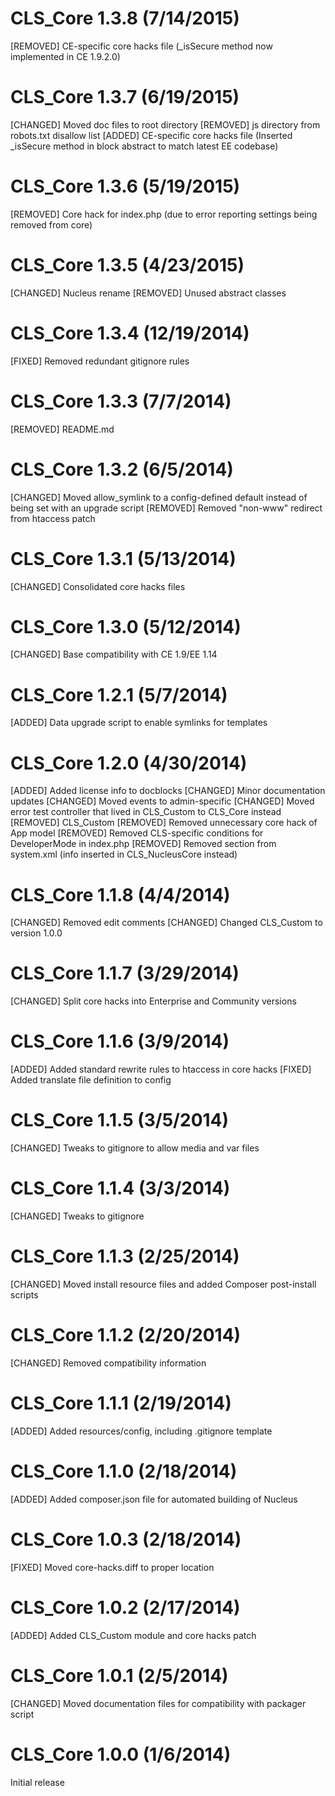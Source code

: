 CLS_Core 1.3.8 (7/14/2015)
=======================================
[REMOVED] CE-specific core hacks file (_isSecure method now implemented in CE 1.9.2.0)

CLS_Core 1.3.7 (6/19/2015)
=======================================
[CHANGED] Moved doc files to root directory
[REMOVED] js directory from robots.txt disallow list
[ADDED] CE-specific core hacks file (Inserted _isSecure method in block abstract to match latest EE codebase)

CLS_Core 1.3.6 (5/19/2015)
=======================================
[REMOVED] Core hack for index.php (due to error reporting settings being removed from core)

CLS_Core 1.3.5 (4/23/2015)
=======================================
[CHANGED] Nucleus rename
[REMOVED] Unused abstract classes

CLS_Core 1.3.4 (12/19/2014)
=======================================
[FIXED] Removed redundant gitignore rules

CLS_Core 1.3.3 (7/7/2014)
=======================================
[REMOVED] README.md

CLS_Core 1.3.2 (6/5/2014)
=======================================
[CHANGED] Moved allow_symlink to a config-defined default instead of being set with an upgrade script
[REMOVED] Removed "non-www" redirect from htaccess patch

CLS_Core 1.3.1 (5/13/2014)
=======================================
[CHANGED] Consolidated core hacks files

CLS_Core 1.3.0 (5/12/2014)
=======================================
[CHANGED] Base compatibility with CE 1.9/EE 1.14

CLS_Core 1.2.1 (5/7/2014)
=======================================
[ADDED] Data upgrade script to enable symlinks for templates

CLS_Core 1.2.0 (4/30/2014)
=======================================
[ADDED] Added license info to docblocks
[CHANGED] Minor documentation updates
[CHANGED] Moved events to admin-specific
[CHANGED] Moved error test controller that lived in CLS_Custom to CLS_Core instead
[REMOVED] CLS_Custom
[REMOVED] Removed unnecessary core hack of App model
[REMOVED] Removed CLS-specific conditions for DeveloperMode in index.php
[REMOVED] Removed section from system.xml (info inserted in CLS_NucleusCore instead)

CLS_Core 1.1.8 (4/4/2014)
=======================================
[CHANGED] Removed edit comments
[CHANGED] Changed CLS_Custom to version 1.0.0

CLS_Core 1.1.7 (3/29/2014)
=======================================
[CHANGED] Split core hacks into Enterprise and Community versions

CLS_Core 1.1.6 (3/9/2014)
=======================================
[ADDED] Added standard rewrite rules to htaccess in core hacks
[FIXED] Added translate file definition to config

CLS_Core 1.1.5 (3/5/2014)
=======================================
[CHANGED] Tweaks to gitignore to allow media and var files

CLS_Core 1.1.4 (3/3/2014)
=======================================
[CHANGED] Tweaks to gitignore

CLS_Core 1.1.3 (2/25/2014)
=======================================
[CHANGED] Moved install resource files and added Composer post-install scripts

CLS_Core 1.1.2 (2/20/2014)
=======================================
[CHANGED] Removed compatibility information

CLS_Core 1.1.1 (2/19/2014)
=======================================
[ADDED] Added resources/config, including .gitignore template

CLS_Core 1.1.0 (2/18/2014)
=======================================
[ADDED] Added composer.json file for automated building of Nucleus

CLS_Core 1.0.3 (2/18/2014)
=======================================
[FIXED] Moved core-hacks.diff to proper location

CLS_Core 1.0.2 (2/17/2014)
=======================================
[ADDED] Added CLS_Custom module and core hacks patch

CLS_Core 1.0.1 (2/5/2014)
=======================================
[CHANGED] Moved documentation files for compatibility with packager script

CLS_Core 1.0.0 (1/6/2014)
=======================================
Initial release
